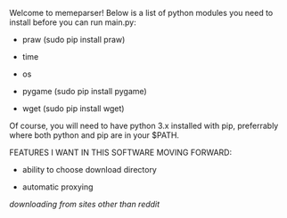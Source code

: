 Welcome to memeparser! Below is a list of python modules you need to install before you can run main.py:

* praw (sudo pip install praw)

* time

* os

* pygame (sudo pip install pygame)

* wget (sudo pip install wget)

Of course, you will need to have python 3.x installed with pip, preferrably where both python and pip are in your $PATH.

FEATURES I WANT IN THIS SOFTWARE MOVING FORWARD:

* ability to choose download directory

* automatic proxying

*downloading from sites other than reddit*
